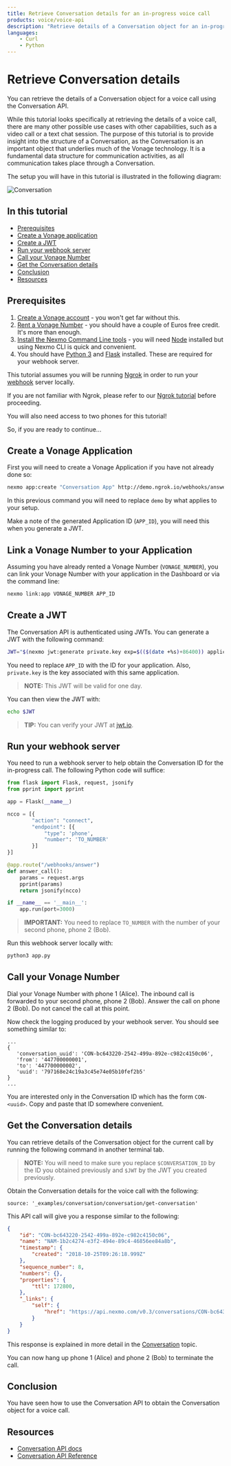 ```yaml
---
title: Retrieve Conversation details for an in-progress voice call
products: voice/voice-api
description: "Retrieve details of a Conversation object for an in-progress voice call"
languages:
    - Curl
    - Python
---
```


# Retrieve Conversation details

You can retrieve the details of a Conversation object for a voice call using the Conversation API.

While this tutorial looks specifically at retrieving the details of a voice call, there are many other possible use cases with other capabilities, such as a video call or a text chat session. The purpose of this tutorial is to provide insight into the structure of a Conversation, as the Conversation is an important object that underlies much of the Vonage technology. It is a fundamental data structure for communication activities, as all communication takes place through a Conversation.

The setup you will have in this tutorial is illustrated in the following diagram:

![Conversation](/images/conversation-api/call-forward-conversation.png)

## In this tutorial

- [Prerequisites](#prerequisites)
- [Create a Vonage application](#create-a-nexmo-application)
- [Create a JWT](#create-a-jwt)
- [Run your webhook server](#run-your-webhook-server)
- [Call your Vonage Number](#call-your-nexmo-number)
- [Get the Conversation details](#get-the-conversation-details)
- [Conclusion](#conclusion)
- [Resources](#resources)

## Prerequisites

1. [Create a Vonage account](/account/guides/management#create-and-configure-a-nexmo-account) - you won't get far without this.
2. [Rent a Vonage Number](/account/guides/numbers#rent-virtual-numbers) - you should have a couple of Euros free credit. It's more than enough.
3. [Install the Nexmo Command Line tools](/tools) - you will need [Node](https://nodejs.org) installed but using Nexmo CLI is quick and convenient.
4. You should have [Python 3](https://realpython.com/installing-python/) and [Flask](http://flask.pocoo.org/) installed. These are required for your webhook server.

This tutorial assumes you will be running [Ngrok](https://ngrok.com) in order to run your [webhook](/concepts/guides/webhooks) server locally.

If you are not familiar with Ngrok, please refer to our [Ngrok tutorial](https://www.nexmo.com/blog/2017/07/04/local-development-nexmo-ngrok-tunnel-dr/) before proceeding.

You will also need access to two phones for this tutorial!

So, if you are ready to continue...

## Create a Vonage Application

First you will need to create a Vonage Application if you have not already done so:

``` bash
nexmo app:create "Conversation App" http://demo.ngrok.io/webhooks/answer http://demo.ngrok.io/webhooks/event --keyfile private.key
```

In this previous command you will need to replace `demo` by what applies to your setup.

Make a note of the generated Application ID (`APP_ID`), you will need this when you generate a JWT.

## Link a Vonage Number to your Application

Assuming you have already rented a Vonage Number (`VONAGE_NUMBER`), you can link your Vonage Number with your application in the Dashboard or via the command line:

``` bash
nexmo link:app VONAGE_NUMBER APP_ID
```

## Create a JWT

The Conversation API is authenticated using JWTs. You can generate a JWT with the following command:

``` bash
JWT="$(nexmo jwt:generate private.key exp=$(($(date +%s)+86400)) application_id=APP_ID)"
```

You need to replace `APP_ID` with the ID for your application. Also, `private.key` is the key associated with this same application.

> **NOTE:** This JWT will be valid for one day.

You can then view the JWT with:

``` bash
echo $JWT
```

> **TIP:** You can verify your JWT at [jwt.io](https://jwt.io).

## Run your webhook server

You need to run a webhook server to help obtain the Conversation ID for the in-progress call. The following Python code will suffice:

``` python
from flask import Flask, request, jsonify
from pprint import pprint

app = Flask(__name__)

ncco = [{
        "action": "connect",
        "endpoint": [{
            "type": 'phone',
            "number": 'TO_NUMBER'
        }]
}]

@app.route("/webhooks/answer")
def answer_call():
    params = request.args
    pprint(params)
    return jsonify(ncco)

if __name__ == '__main__':
    app.run(port=3000)
```

> **IMPORTANT:** You need to replace `TO_NUMBER` with the number of your second phone, phone 2 (Bob).

Run this webhook server locally with:

``` bash
python3 app.py
```

## Call your Vonage Number

Dial your Vonage Number with phone 1 (Alice). The inbound call is forwarded to your second phone, phone 2 (Bob). Answer the call on phone 2 (Bob). Do not cancel the call at this point.

Now check the logging produced by your webhook server. You should see something similar to:

```
...
{
   'conversation_uuid': 'CON-bc643220-2542-499a-892e-c982c4150c06',
   'from': '447700000001',
   'to': '447700000002',
   'uuid': '797168e24c19a3c45e74e05b10fef2b5'
}
...
```

You are interested only in the Conversation ID which has the form `CON-<uuid>`. Copy and paste that ID somewhere convenient.

## Get the Conversation details

You can retrieve details of the Conversation object for the current call by running the following command in another terminal tab.

> **NOTE:** You will need to make sure you replace `$CONVERSATION_ID` by the ID you obtained previously and `$JWT` by the JWT you created previously.

Obtain the Conversation details for the voice call with the following:

```code_snippets
source: '_examples/conversation/conversation/get-conversation'
```

This API call will give you a response similar to the following:

``` json
{
    "id": "CON-bc643220-2542-499a-892e-c982c4150c06",
    "name": "NAM-1b2c4274-e3f2-494e-89c4-46856ee84a8b",
    "timestamp": {
        "created": "2018-10-25T09:26:18.999Z"
    },
    "sequence_number": 8,
    "numbers": {},
    "properties": {
        "ttl": 172800,
    },
    "_links": {
        "self": {
            "href": "https://api.nexmo.com/v0.3/conversations/CON-bc643220-2542-499a-892e-c982c4150c06"
        }
    }
}
```

This response is explained in more detail in the [Conversation](/conversation/concepts/conversation) topic.

You can now hang up phone 1 (Alice) and phone 2 (Bob) to terminate the call.

## Conclusion

You have seen how to use the Conversation API to obtain the Conversation object for a voice call.

## Resources

* [Conversation API docs](/conversation/overview)
* [Conversation API Reference](/api/conversation/)

